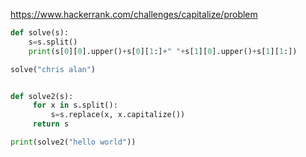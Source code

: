 https://www.hackerrank.com/challenges/capitalize/problem



```python
def solve(s):
    s=s.split()
    print(s[0][0].upper()+s[0][1:]+" "+s[1][0].upper()+s[1][1:])

solve("chris alan")    


def solve2(s):
     for x in s.split():
         s=s.replace(x, x.capitalize())
     return s    

print(solve2("hello world"))        
    


```
